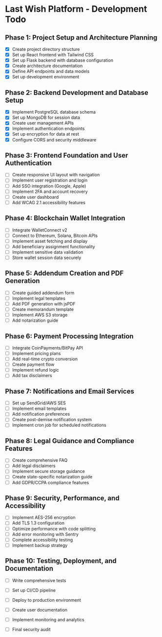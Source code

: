 # Last Wish Platform - Development Todo

## Phase 1: Project Setup and Architecture Planning
- [x] Create project directory structure
- [x] Set up React frontend with Tailwind CSS
- [x] Set up Flask backend with database configuration
- [x] Create architecture documentation
- [x] Define API endpoints and data models
- [x] Set up development environment

## Phase 2: Backend Development and Database Setup
- [x] Implement PostgreSQL database schema
- [x] Set up MongoDB for session data
- [x] Create user management APIs
- [x] Implement authentication endpoints
- [x] Set up encryption for data at rest
- [x] Configure CORS and security middleware

## Phase 3: Frontend Foundation and User Authentication
- [ ] Create responsive UI layout with navigation
- [ ] Implement user registration and login
- [ ] Add SSO integration (Google, Apple)
- [ ] Implement 2FA and account recovery
- [ ] Create user dashboard
- [ ] Add WCAG 2.1 accessibility features

## Phase 4: Blockchain Wallet Integration
- [ ] Integrate WalletConnect v2
- [ ] Connect to Ethereum, Solana, Bitcoin APIs
- [ ] Implement asset fetching and display
- [ ] Add beneficiary assignment functionality
- [ ] Implement sensitive data validation
- [ ] Store wallet session data securely

## Phase 5: Addendum Creation and PDF Generation
- [ ] Create guided addendum form
- [ ] Implement legal templates
- [ ] Add PDF generation with jsPDF
- [ ] Create memorandum template
- [ ] Implement AWS S3 storage
- [ ] Add notarization guide

## Phase 6: Payment Processing Integration
- [ ] Integrate CoinPayments/BitPay API
- [ ] Implement pricing plans
- [ ] Add real-time crypto conversion
- [ ] Create payment flow
- [ ] Implement refund logic
- [ ] Add tax disclaimers

## Phase 7: Notifications and Email Services
- [ ] Set up SendGrid/AWS SES
- [ ] Implement email templates
- [ ] Add notification preferences
- [ ] Create post-demise notification system
- [ ] Implement cron job for scheduled notifications

## Phase 8: Legal Guidance and Compliance Features
- [ ] Create comprehensive FAQ
- [ ] Add legal disclaimers
- [ ] Implement secure storage guidance
- [ ] Create state-specific notarization guide
- [ ] Add GDPR/CCPA compliance features

## Phase 9: Security, Performance, and Accessibility
- [ ] Implement AES-256 encryption
- [ ] Add TLS 1.3 configuration
- [ ] Optimize performance with code splitting
- [ ] Add error monitoring with Sentry
- [ ] Complete accessibility testing
- [ ] Implement backup strategy

## Phase 10: Testing, Deployment, and Documentation
- [ ] Write comprehensive tests
- [ ] Set up CI/CD pipeline
- [ ] Deploy to production environment
- [ ] Create user documentation
- [ ] Implement monitoring and analytics
- [ ] Final security audit

